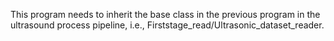 This program needs to inherit the base class in the previous program in the ultrasound process pipeline, i.e., Firststage_read/Ultrasonic_dataset_reader.
